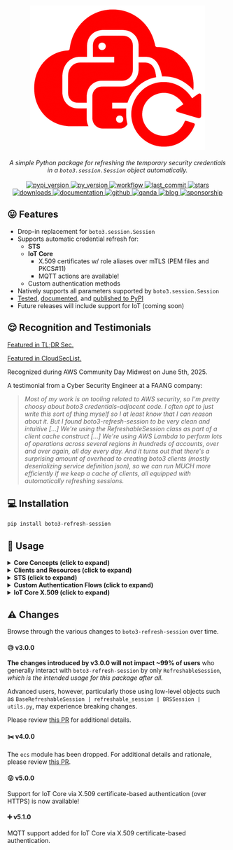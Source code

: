 <div align="center">
  <img src="https://raw.githubusercontent.com/michaelthomasletts/boto3-refresh-session/refs/heads/main/doc/brs.png" />
</div>

</br>

<div align="center"><em>
  A simple Python package for refreshing the temporary security credentials in a <code>boto3.session.Session</code> object automatically.
</em></div>

</br>

<div align="center">

  <a href="https://pypi.org/project/boto3-refresh-session/">
    <img 
      src="https://img.shields.io/pypi/v/boto3-refresh-session?color=%23FF0000FF&logo=python&label=Latest%20Version"
      alt="pypi_version"
    />
  </a>

  <a href="https://pypi.org/project/boto3-refresh-session/">
    <img 
      src="https://img.shields.io/pypi/pyversions/boto3-refresh-session?style=pypi&color=%23FF0000FF&logo=python&label=Compatible%20Python%20Versions" 
      alt="py_version"
    />
  </a>

  <a href="https://github.com/michaelthomasletts/boto3-refresh-session/actions/workflows/push.yml">
    <img 
      src="https://img.shields.io/github/actions/workflow/status/michaelthomasletts/boto3-refresh-session/push.yml?logo=github&color=%23FF0000FF&label=Build" 
      alt="workflow"
    />
  </a>

  <a href="https://github.com/michaelthomasletts/boto3-refresh-session/commits/main">
    <img 
      src="https://img.shields.io/github/last-commit/michaelthomasletts/boto3-refresh-session?logo=github&color=%23FF0000FF&label=Last%20Commit" 
      alt="last_commit"
    />
  </a>

  <a href="https://github.com/michaelthomasletts/boto3-refresh-session/stargazers">
    <img 
      src="https://img.shields.io/github/stars/michaelthomasletts/boto3-refresh-session?style=flat&logo=github&labelColor=555&color=FF0000&label=Stars" 
      alt="stars"
    />
  </a>

<a href="https://pepy.tech/projects/boto3-refresh-session">
  <img
    src="https://img.shields.io/endpoint?url=https%3A%2F%2Fmichaelthomasletts.github.io%2Fpepy-stats%2Fboto3-refresh-session.json&style=flat&logo=python&labelColor=555&color=FF0000"
    alt="downloads"
  />
</a>


  <a href="https://michaelthomasletts.github.io/boto3-refresh-session/index.html">
    <img 
      src="https://img.shields.io/badge/Official%20Documentation-📘-FF0000?style=flat&labelColor=555&logo=readthedocs" 
      alt="documentation"
    />
  </a>

  <a href="https://github.com/michaelthomasletts/boto3-refresh-session">
    <img 
      src="https://img.shields.io/badge/Source%20Code-💻-FF0000?style=flat&labelColor=555&logo=github" 
      alt="github"
    />
  </a>

  <a href="https://michaelthomasletts.github.io/boto3-refresh-session/qanda.html">
    <img 
      src="https://img.shields.io/badge/Q%26A-❔-FF0000?style=flat&labelColor=555&logo=vercel&label=Q%26A" 
      alt="qanda"
    />
  </a>

  <a href="https://michaelthomasletts.github.io/blog/brs-rationale/">
    <img 
      src="https://img.shields.io/badge/Blog%20Post-📘-FF0000?style=flat&labelColor=555&logo=readthedocs" 
      alt="blog"
    />
  </a>

<a href="https://github.com/sponsors/michaelthomasletts">
  <img 
    src="https://img.shields.io/badge/Sponsor%20this%20Project-💙-FF0000?style=flat&labelColor=555&logo=githubsponsors" 
    alt="sponsorship"
  />
</a>

</div>

## 😛 Features

- Drop-in replacement for `boto3.session.Session`
- Supports automatic credential refresh for: 
  - **STS**
  - **IoT Core** 
    - X.509 certificates w/ role aliases over mTLS (PEM files and PKCS#11)
    - MQTT actions are available!
  - Custom authentication methods
- Natively supports all parameters supported by `boto3.session.Session`
- [Tested](https://github.com/michaelthomasletts/boto3-refresh-session/tree/main/tests), [documented](https://michaelthomasletts.github.io/boto3-refresh-session/index.html), and [published to PyPI](https://pypi.org/project/boto3-refresh-session/)
- Future releases will include support for IoT (coming soon)

## 😌 Recognition and Testimonials

[Featured in TL;DR Sec.](https://tldrsec.com/p/tldr-sec-282)

[Featured in CloudSecList.](https://cloudseclist.com/issues/issue-290)

Recognized during AWS Community Day Midwest on June 5th, 2025.

A testimonial from a Cyber Security Engineer at a FAANG company:

> _Most of my work is on tooling related to AWS security, so I'm pretty choosy about boto3 credentials-adjacent code. I often opt to just write this sort of thing myself so I at least know that I can reason about it. But I found boto3-refresh-session to be very clean and intuitive [...] We're using the RefreshableSession class as part of a client cache construct [...] We're using AWS Lambda to perform lots of operations across several regions in hundreds of accounts, over and over again, all day every day. And it turns out that there's a surprising amount of overhead to creating boto3 clients (mostly deserializing service definition json), so we can run MUCH more efficiently if we keep a cache of clients, all equipped with automatically refreshing sessions._

## 💻 Installation

```bash
pip install boto3-refresh-session
```

## 📝 Usage

<details>
  <summary><strong>Core Concepts (click to expand)</strong></summary>

  ### Core Concepts

  1. `RefreshableSession` is the intended interface for using `boto3-refresh-session`. Whether you're using this package to refresh temporary credentials returned by STS, the IoT credential provider (which is really just STS, but I digress), or some custom authentication or credential provider, `RefreshableSession` is where you *ought to* be working when using `boto3-refresh-session`.

  2. *You can use all of the same keyword parameters normally associated with `boto3.session.Session`!* For instance, suppose you want to pass `region_name` to `RefreshableSession` as a parameter, whereby it's passed to `boto3.session.Session`. That's perfectly fine! Just pass it like you normally would when initializing `boto3.session.Session`. These keyword parameters are *completely optional*, though. If you're confused, the main idea to remember is this: if initializing `boto3.session.Session` *requires* a particular keyword parameter then pass it to `RefreshableSession`; if not, don't worry about it.

  3. To tell `RefreshableSession` which AWS service you're working with for authentication and credential retrieval purposes (STS vs. IoT vs. some custom credential provider), you'll need to pass a `method` parameter to `RefreshableSession`. Since the `service_name` namespace is already occupied by `boto3.sesssion.Session`, [`boto3-refresh-session` uses `method` instead of "service" so as to avoid confusion](https://github.com/michaelthomasletts/boto3-refresh-session/blob/04acb2adb34e505c4dc95711f6b2f97748a2a489/boto3_refresh_session/utils/typing.py#L40). If you're using `RefreshableSession` for STS, however, then `method` is set to `"sts"` by default. You don't need to pass the `method` keyword argument in that case.

  4. Using `RefreshableSession` for STS, IoT, or custom flows requires different keyword parameters that are unique to those particular methods. For instance, `STSRefreshableSession`, which is the engine for STS in `boto3-refresh-session`, requires `assume_role_kwargs` and optionally allows `sts_client_kwargs` whereas `CustomRefreshableSession` and `IoTX509RefreshableSession` do not. To familiarize yourself with the keyword parameters for each method, check the documentation for each of those engines [in the Refresh Strategies section here](https://michaelthomasletts.com/boto3-refresh-session/modules/index.html).

  5. Irrespective of whatever `method` you pass as a keyword parameter, `RefreshableSession` accepts a keyword parameter named `defer_refresh`. Basically, this boolean tells `boto3-refresh-session` either to refresh credentials *the moment they expire* or to *wait until credentials are explicitly needed*. If you are working in a low-latency environment then `defer_refresh = False` might be helpful. For most users, however, `defer_refresh = True` is most desirable. For that reason, `defer_refresh = True` is the default value. Most users, therefore, should not concern themselves too much with this feature.

  6. Some developers struggle to imagine where `boto3-refresh-session` might be helpful. To figure out if `boto3-refresh-session` is for your use case, or whether `credential_process` satisfies your needs, check out [this blog post](https://michaelthomasletts.com/blog/brs-rationale/). `boto3-refresh-session` is not for every developer or use-case; it is a niche tool. 

</details>

<details>
  <summary><strong>Clients and Resources (click to expand)</strong></summary>

  ### Clients and Resources

  Most developers who use `boto3` interact primarily with `boto3.client` or `boto3.resource` instead of `boto3.session.Session`. But many developers may not realize that `boto3.session.Session` belies `boto3.client` and `boto3.resource`! In fact, that's precisely what makes `boto3-refresh-session` possible!

  To use the `boto3.client` or `boto3.resource` interface, but with the benefits of `boto3-refresh-session`, you have a few options! 
  
  In the following examples, let's assume you want to use STS for retrieving temporary credentials for the sake of simplicity. Let's also focus specifically on `client`. Switching to `resource` follows the same exact idioms as below, except that `client` must be switched to `resource` in the pseudo-code, obviously. If you are not sure how to use `RefreshableSession` for STS (or custom auth flows) then check the usage instructions in the following sections!

  ##### `RefreshableSession.client` (Recommended)

  So long as you reuse the same `session` object when creating `client` and `resource` objects, this approach can be used everywhere in your code. It is very simple and straight-forward!

  ```python
  from boto3_refresh_session import RefreshableSession

  assume_role_kwargs = {
    "RoleArn": "<your-role-arn>",
    "RoleSessionName": "<your-role-session-name>",
    "DurationSeconds": "<your-selection>",
    ...
  }
  session = RefreshableSession(assume_role_kwargs=assume_role_kwargs)
  s3 = session.client("s3")
  ```  

  ##### `DEFAULT_SESSION`

  This technique can be helpful if you want to use the same instance of `RefreshableSession` everywhere in your code without reference to `boto3_refresh_session`!

  ```python
  from boto3 import DEFAULT_SESSION, client
  from boto3_refresh_session import RefreshableSession

  assume_role_kwargs = {
    "RoleArn": "<your-role-arn>",
    "RoleSessionName": "<your-role-session-name>",
    "DurationSeconds": "<your-selection>",
    ...
  }
  DEFAULT_SESSION = RefreshableSession(assume_role_kwargs=assume_role_kwargs)
  s3 = client("s3")
  ```

  ##### `botocore_session`

  ```python
  from boto3 import client
  from boto3_refresh_session import RefreshableSession

  assume_role_kwargs = {
    "RoleArn": "<your-role-arn>",
    "RoleSessionName": "<your-role-session-name>",
    "DurationSeconds": "<your-selection>",
    ...
  }
  s3 = client(
    service_name="s3",
    botocore_session=RefreshableSession(assume_role_kwargs=assume_role_kwargs)
  )
  ```  

  </details>

<details>
  <summary><strong>STS (click to expand)</strong></summary>

  ### STS

  Most developers use AWS STS to assume an IAM role and return a set of temporary security credentials. boto3-refresh-session can be used to ensure those temporary credentials refresh automatically. For additional information on the exact parameters that `RefreshableSession` takes for STS, [check this documentation](https://michaelthomasletts.com/boto3-refresh-session/modules/generated/boto3_refresh_session.methods.sts.STSRefreshableSession.html).

  ```python
  import boto3_refresh_session as brs

  # OPTIONAL - you can pass all of the params normally associated with boto3.session.Session
  profile_name = "<your-profile-name>"
  region_name = "us-east-1"
  ...

  # REQUIRED - as well as all of the params associated with STS.Client.assume_role
  assume_role_kwargs = {
    "RoleArn": "<your-role-arn>",
    "RoleSessionName": "<your-role-session-name>",
    "DurationSeconds": "<your-selection>",
    ...
  }

  # OPTIONAL - as well as all of the params associated with STS.Client, except for 'service_name'
  sts_client_kwargs = {
    "region_name": region_name,
    ...
  }

  # basic initialization of boto3.session.Session
  session = brs.RefreshableSession(
    assume_role_kwargs=assume_role_kwargs, # required
    sts_client_kwargs=sts_client_kwargs,   # optional
    region_name=region_name,               # optional
    profile_name=profile_name,             # optional
    ...                                    # misc. params for boto3.session.Session
  )
  ```

</details>

<details>
   <summary><strong>Custom Authentication Flows (click to expand)</strong></summary>

  ### Custom

  If you have a highly sophisticated, novel, or idiosyncratic authentication flow not included in boto3-refresh-session then you will need to provide your own custom temporary credentials callable object. `RefreshableSession` accepts custom credentials callable objects, as shown below. For additional information on the exact parameters that `RefreshableSession` takes for custom authentication flows, [check this documentation](https://michaelthomasletts.com/boto3-refresh-session/modules/generated/boto3_refresh_session.methods.custom.CustomRefreshableSession.html#boto3_refresh_session.methods.custom.CustomRefreshableSession).

  ```python
  # create (or import) your custom credential method
  def your_custom_credential_getter(...):
      ...
      return {
          "access_key": ...,
          "secret_key": ...,
          "token": ...,
          "expiry_time": ...,
      }

  # and pass it to RefreshableSession
  session = RefreshableSession(
      method="custom",                                         # required
      custom_credentials_method=your_custom_credential_getter, # required
      custom_credentials_method_args=...,                      # optional
      region_name=region_name,                                 # optional
      profile_name=profile_name,                               # optional
      ...                                                      # misc. params for boto3.session.Session
  )
  ```

</details>

<details>
  <summary><strong>IoT Core X.509 (click to expand)</strong></summary>

  ### IoT Core X.509

  AWS IoT Core can vend temporary AWS credentials through the **credentials provider** when you connect with an X.509 certificate and a **role alias**. `boto3-refresh-session` makes this flow seamless by automatically refreshing credentials over **mTLS**.

  For additional information on the exact parameters that `IOTX509RefreshableSession` takes, [check this documentation](https://michaelthomasletts.com/boto3-refresh-session/modules/generated/boto3_refresh_session.methods.iot.IOTX509RefreshableSession.html).

  ### PEM file

  ```python
  import boto3_refresh_session as brs

  # PEM certificate + private key example
  session = brs.RefreshableSession(
      method="iot",
      endpoint="<your-credentials-endpoint>.credentials.iot.<region>.amazonaws.com",
      role_alias="<your-role-alias>",
      certificate="/path/to/certificate.pem",
      private_key="/path/to/private-key.pem",
      thing_name="<your-thing-name>",       # optional, if used in policies
      duration_seconds=3600,                # optional, capped by role alias
      region_name="us-east-1",
  )

  # Now you can use the session like any boto3 session
  s3 = session.client("s3")
  print(s3.list_buckets())
  ```

  ### PKCS#11

  ```python
  session = brs.RefreshableSession(
      method="iot",
      endpoint="<your-credentials-endpoint>.credentials.iot.<region>.amazonaws.com",
      role_alias="<your-role-alias>",
      certificate="/path/to/certificate.pem",
      pkcs11={
          "pkcs11_lib": "/usr/local/lib/softhsm/libsofthsm2.so",
          "user_pin": "1234",
          "slot_id": 0,
          "token_label": "MyToken",
          "private_key_label": "MyKey",
      },
      thing_name="<your-thing-name>",
      region_name="us-east-1",
  )
  ```

  ### MQTT

  After initializing a session object, you can can begin making actions with MQTT using the [mqtt method](https://github.com/michaelthomasletts/boto3-refresh-session/blob/deb68222925bf648f26e878ed4bc24b45317c7db/boto3_refresh_session/methods/iot/x509.py#L367)! You can reuse the same certificate, private key, et al as that used to initialize `RefreshableSession`. Or, alternatively, you can provide separate PKCS#11 or certificate information, whether those be file paths or bytes values. Either way, at a minimum, you will need to provide the endpoint and client identifier (i.e. thing name).

  ```python
  from awscrt.mqtt.QoS import AT_LEAST_ONCE
  conn = session.mqtt(
    endpoint="<your endpoint>-ats.iot.<region>.amazonaws.com",
    client_id="<your thing name or client ID>",
  )
  conn.connect()
  conn.connect().result()
  conn.publish(topic="foo/bar", payload=b"hi", qos=AT_LEAST_ONCE)
  conn.disconnect().result()
  ```

</details>

## ⚠️ Changes

Browse through the various changes to `boto3-refresh-session` over time.

#### 😥 v3.0.0

**The changes introduced by v3.0.0 will not impact ~99% of users** who generally interact with `boto3-refresh-session` by only `RefreshableSession`, *which is the intended usage for this package after all.* 

Advanced users, however, particularly those using low-level objects such as `BaseRefreshableSession | refreshable_session | BRSSession | utils.py`, may experience breaking changes. 

Please review [this PR](https://github.com/michaelthomasletts/boto3-refresh-session/pull/75) for additional details.

#### ✂️ v4.0.0

The `ecs` module has been dropped. For additional details and rationale, please review [this PR](https://github.com/michaelthomasletts/boto3-refresh-session/pull/78).

#### 😛 v5.0.0

Support for IoT Core via X.509 certificate-based authentication (over HTTPS) is now available!

#### ➕ v5.1.0

MQTT support added for IoT Core via X.509 certificate-based authentication.